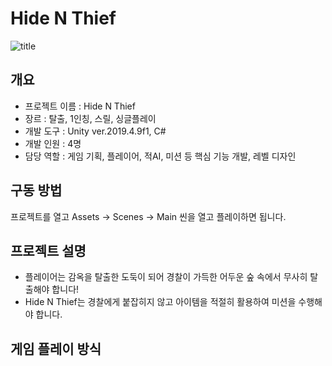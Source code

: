 # Hide N Thief
![title](https://github.com/user-attachments/assets/4ead7a90-ce1a-4e67-86c4-af3bc80698bc)

## 개요
- 프로젝트 이름 : Hide N Thief
- 장르 : 탈출, 1인칭, 스릴, 싱글플레이
- 개발 도구 : Unity ver.2019.4.9f1, C#
- 개발 인원 : 4명
- 담당 역할 : 게임 기획, 플레이어, 적AI, 미션 등 핵심 기능 개발, 레벨 디자인

## 구동 방법
프로젝트를 열고 Assets -> Scenes -> Main 씬을 열고 플레이하면 됩니다.

## 프로젝트 설명
- 플레이어는 감옥을 탈출한 도둑이 되어 경찰이 가득한 어두운 숲 속에서 무사히 탈출해야 합니다!
- Hide N Thief는 경찰에게 붙잡히지 않고 아이템을 적절히 활용하여 미션을 수행해야 합니다.

## 게임 플레이 방식
